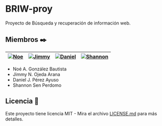 # BRIW-proy

Proyecto de Búsqueda y recuperación de información web.

## Miembros ✒️
| <a href="https://github.com/Noe-Alejandro">![Noe](https://github.com/plupyt/BRIW-proy/tree/main/public/assets/noe_profile.jpeg) </a> | <a href="https://github.com/JimmyOjeda">![Jimmy](https://github.com/plupyt/BRIW-proy/tree/main/public/assets/jimmy_profile.jpeg)</a> | <a href="https://github.com/plupyt">![Daniel](https://github.com/plupyt/BRIW-proy/tree/main/public/assets/daniel_profile.jpeg)</a> | <a href="https://github.com/Shannonsen">![Shannon](https://github.com/plupyt/BRIW-proy/tree/main/public/assets/shannon_profile.jpeg) </a> | 
| ----- | ----- | ----- | ----- |

* Noé A. González Bautista
* Jimmy N. Ojeda Arana
* Daniel J. Pérez Ayuso
* Shannon Sen Perdomo

## Licencia 📄

Este proyecto tiene licencia MIT - Mira el archivo [LICENSE.md](https://github.com/plupyt/BRIW-proy/blob/main/LICENSE) para más detalles.
